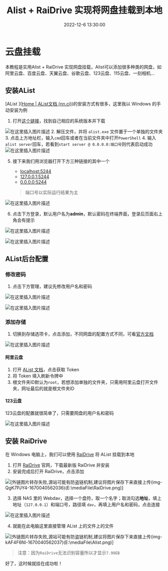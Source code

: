 ﻿---
title: Alist + RaiDrive 实现将网盘挂载到本地
excerpt: 本教程是实用Alist + RaiDrive 实现网盘挂载，Alist可以添加很多种类的网盘，如阿里云盘、百度云盘、天翼云盘、谷歌云盘、123云盘、115云盘、一刻相机...
categories:
 - [教程, 云盘挂载]
 - [教程, RaiDrive]
tags: 
 - Alist
 - RaiDrive
 - 教程
 - 云盘挂载
date: 2022-12-6 13:30:00
---

# 云盘挂载

本教程是实用Alist + RaiDrive 实现网盘挂载，Alist可以添加很多种类的网盘，如阿里云盘、百度云盘、天翼云盘、谷歌云盘、123云盘、115云盘、一刻相机...

## 安装AList 



[AList ]([Home | AList文档 (nn.ci)](https://alist.nn.ci/zh/))的安装方式有很多，这里我以 Windows 的手动安装为例

1. 打开[这个链接](https://www.jackxjz.com/?golink=aHR0cHM6Ly9naXRodWIuY29tL2FsaXN0LW9yZy9hbGlzdC9yZWxlYXNlcw==)，找到自己相应的系统版本并下载

![在这里插入图片描述](https://img-blog.csdnimg.cn/fb697b58e53549248dc38a3d47ef9dcb.png)
2. 解压文件，并将 `alist.exe` 文件置于一个单独的文件夹
3. 点击上方地址栏，输入`cmd`回车或者在当前文件夹中打开`PowerShell`
4. 输入`alist server`回车，若看到`start server @ 0.0.0.0:端口号`则代表启动成功
![在这里插入图片描述](https://img-blog.csdnimg.cn/93064975b5f148a0959ba348a0c41b83.png)

5. 接下来我们用浏览器打开下方三种链接的其中一个

   - [localhost:5244](localhost:5244)
   - [127.0.0.1:5244](127.0.0.1:5244)
   - [0.0.0.0:5244](0.0.0.0:5244)

   > 端口号以实际运行结果为主

  ![在这里插入图片描述](https://img-blog.csdnimg.cn/813752ddb52f430e8e91ab612d5ac868.png)


6. 点击下方登录，默认用户名为**admin**，默认密码在终端界面，登录后页面右上角会有提示

![在这里插入图片描述](https://img-blog.csdnimg.cn/e6429c7d3c8f4306b6b8b53a7823dbcd.png)


![在这里插入图片描述](https://img-blog.csdnimg.cn/2f74fecef737449990b5ba24d3dd4454.png)


## AList后台配置

### 修改密码



1. 点击下方管理，建议先修改用户名和密码

![在这里插入图片描述](https://img-blog.csdnimg.cn/2b74b075152f400c895f6a62967180f5.png)


![在这里插入图片描述](https://img-blog.csdnimg.cn/1423d2a618424da6af6a443727779e4d.png)


### 添加存储



1. 切换到存储选项卡，点击添加，不同网盘的配置方式不同，可看[官方文档](https://www.jackxjz.com/?golink=aHR0cHM6Ly9hbGlzdC5ubi5jaS96aC9ndWlkZS9kcml2ZXJzL2NvbW1vbi5odG1s)

![在这里插入图片描述](https://img-blog.csdnimg.cn/b4e66798b0fe4e09879c464c17fdda50.png)


#### 阿里云盘



1. 打开 [AList 文档](https://www.jackxjz.com/?golink=aHR0cHM6Ly9hbGlzdC5ubi5jaS96aC9ndWlkZS9kcml2ZXJzL2FsaXl1bmRyaXZlLmh0bWw=)，点击获取 Token
2. 将 Token 填入刷新令牌中
3. 根文件夹ID默认为`root`，若想添加单独的文件夹，只需用阿里云盘打开文件夹，网址最后的就是根文件夹ID

#### 123云盘



123云盘的配置就很简单了，只需要网盘的用户名和密码

![在这里插入图片描述](https://img-blog.csdnimg.cn/15f35589b2df44bbb7f0e9af77c73ab9.png)


## 安装 RaiDrive

在 Windows 电脑上，我们可以使用 [RaiDrive]([RaiDrive](https://www.raidrive.com.cn/)) 将 AList 挂载到本地

1. 打开 [RaiDrive](https://www.raidrive.com.cn/) 官网，下载最新版 RaiDrive 并安装
2. 安装完成后打开 RaiDrive，点击添加

![\[外链图片转存失败,源站可能有防盗链机制,建议将图片保存下来直接上传(img-QgK7PJY4-1670040562036)(E:\mediaFile\RaiDrive.png)\]](https://img-blog.csdnimg.cn/4fdae5f4474a459ea0bcead527b86c23.png)


3. 选择 NAS 里的 Webdav，选择一个盘符，取一个名字；取消勾选**地址**，填上地址（`127.0.0.1`）和端口号，路径填 `dav`，再填上用户名和密码，点击连接

![在这里插入图片描述](https://img-blog.csdnimg.cn/778a99a415094797a5193276883e2efa.png)


4. 就能在此电脑这里直接管理 AList 上的文件上的文件

![\[外链图片转存失败,源站可能有防盗链机制,建议将图片保存下来直接上传(img-kAF4F6Nl-1670040562037)(E:\mediaFile\Alist.png)\]](https://img-blog.csdnimg.cn/d9984d7fea4b495b8e1439c034f3b246.png)


> 注意：因为`RaiDrive`无法识别容量所以才显示`7.99EB`

好了，这时候就挂在成功啦！
